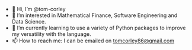 - 👋 Hi, I’m @tom-corley
- 👀 I’m interested in Mathematical Finance, Software Engineering and Data Science.
- 🌱 I’m currently learning to use a variety of Python packages to improve my versatility with the language.
- 📫 How to reach me: I can be emailed on tomcorley86@gmail.com
